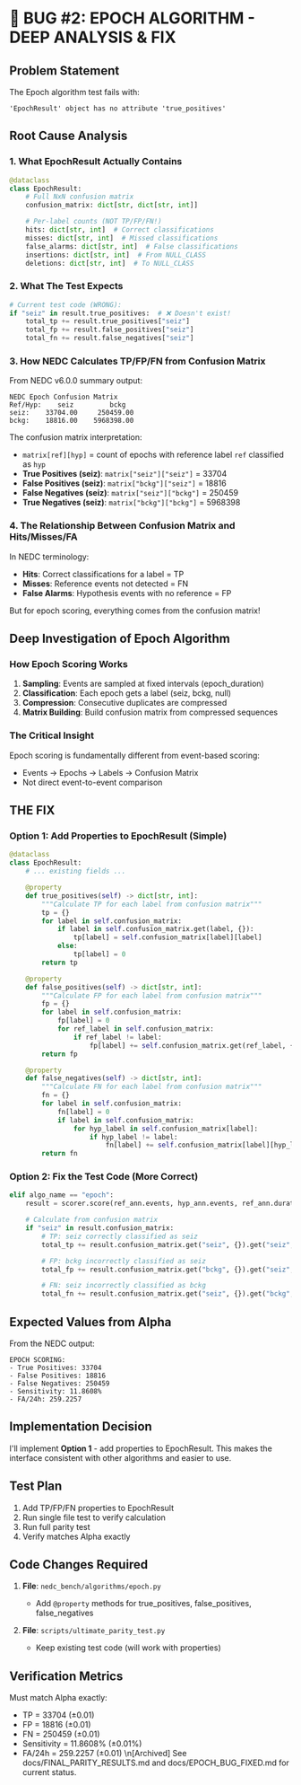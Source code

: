 # 🔬 BUG #2: EPOCH ALGORITHM - DEEP ANALYSIS & FIX

## Problem Statement

The Epoch algorithm test fails with:

```
'EpochResult' object has no attribute 'true_positives'
```

## Root Cause Analysis

### 1. What EpochResult Actually Contains

```python
@dataclass
class EpochResult:
    # Full NxN confusion matrix
    confusion_matrix: dict[str, dict[str, int]]

    # Per-label counts (NOT TP/FP/FN!)
    hits: dict[str, int]  # Correct classifications
    misses: dict[str, int]  # Missed classifications
    false_alarms: dict[str, int]  # False classifications
    insertions: dict[str, int]  # From NULL_CLASS
    deletions: dict[str, int]  # To NULL_CLASS
```

### 2. What The Test Expects

```python
# Current test code (WRONG):
if "seiz" in result.true_positives:  # ❌ Doesn't exist!
    total_tp += result.true_positives["seiz"]
    total_fp += result.false_positives["seiz"]
    total_fn += result.false_negatives["seiz"]
```

### 3. How NEDC Calculates TP/FP/FN from Confusion Matrix

From NEDC v6.0.0 summary output:

```
NEDC Epoch Confusion Matrix
Ref/Hyp:    seiz         bckg
seiz:    33704.00     250459.00
bckg:    18816.00    5968398.00
```

The confusion matrix interpretation:

- `matrix[ref][hyp]` = count of epochs with reference label `ref` classified as `hyp`
- **True Positives (seiz)**: `matrix["seiz"]["seiz"]` = 33704
- **False Positives (seiz)**: `matrix["bckg"]["seiz"]` = 18816
- **False Negatives (seiz)**: `matrix["seiz"]["bckg"]` = 250459
- **True Negatives (seiz)**: `matrix["bckg"]["bckg"]` = 5968398

### 4. The Relationship Between Confusion Matrix and Hits/Misses/FA

In NEDC terminology:

- **Hits**: Correct classifications for a label = TP
- **Misses**: Reference events not detected = FN
- **False Alarms**: Hypothesis events with no reference = FP

But for epoch scoring, everything comes from the confusion matrix!

## Deep Investigation of Epoch Algorithm

### How Epoch Scoring Works

1. **Sampling**: Events are sampled at fixed intervals (epoch_duration)
1. **Classification**: Each epoch gets a label (seiz, bckg, null)
1. **Compression**: Consecutive duplicates are compressed
1. **Matrix Building**: Build confusion matrix from compressed sequences

### The Critical Insight

Epoch scoring is fundamentally different from event-based scoring:

- Events → Epochs → Labels → Confusion Matrix
- Not direct event-to-event comparison

## THE FIX

### Option 1: Add Properties to EpochResult (Simple)

```python
@dataclass
class EpochResult:
    # ... existing fields ...

    @property
    def true_positives(self) -> dict[str, int]:
        """Calculate TP for each label from confusion matrix"""
        tp = {}
        for label in self.confusion_matrix:
            if label in self.confusion_matrix.get(label, {}):
                tp[label] = self.confusion_matrix[label][label]
            else:
                tp[label] = 0
        return tp

    @property
    def false_positives(self) -> dict[str, int]:
        """Calculate FP for each label from confusion matrix"""
        fp = {}
        for label in self.confusion_matrix:
            fp[label] = 0
            for ref_label in self.confusion_matrix:
                if ref_label != label:
                    fp[label] += self.confusion_matrix.get(ref_label, {}).get(label, 0)
        return fp

    @property
    def false_negatives(self) -> dict[str, int]:
        """Calculate FN for each label from confusion matrix"""
        fn = {}
        for label in self.confusion_matrix:
            fn[label] = 0
            if label in self.confusion_matrix:
                for hyp_label in self.confusion_matrix[label]:
                    if hyp_label != label:
                        fn[label] += self.confusion_matrix[label][hyp_label]
        return fn
```

### Option 2: Fix the Test Code (More Correct)

```python
elif algo_name == "epoch":
    result = scorer.score(ref_ann.events, hyp_ann.events, ref_ann.duration)

    # Calculate from confusion matrix
    if "seiz" in result.confusion_matrix:
        # TP: seiz correctly classified as seiz
        total_tp += result.confusion_matrix.get("seiz", {}).get("seiz", 0)

        # FP: bckg incorrectly classified as seiz
        total_fp += result.confusion_matrix.get("bckg", {}).get("seiz", 0)

        # FN: seiz incorrectly classified as bckg
        total_fn += result.confusion_matrix.get("seiz", {}).get("bckg", 0)
```

## Expected Values from Alpha

From the NEDC output:

```
EPOCH SCORING:
- True Positives: 33704
- False Positives: 18816
- False Negatives: 250459
- Sensitivity: 11.8608%
- FA/24h: 259.2257
```

## Implementation Decision

I'll implement **Option 1** - add properties to EpochResult. This makes the interface consistent with other algorithms and easier to use.

## Test Plan

1. Add TP/FP/FN properties to EpochResult
1. Run single file test to verify calculation
1. Run full parity test
1. Verify matches Alpha exactly

## Code Changes Required

1. **File**: `nedc_bench/algorithms/epoch.py`

   - Add `@property` methods for true_positives, false_positives, false_negatives

1. **File**: `scripts/ultimate_parity_test.py`

   - Keep existing test code (will work with properties)

## Verification Metrics

Must match Alpha exactly:

- TP = 33704 (±0.01)
- FP = 18816 (±0.01)
- FN = 250459 (±0.01)
- Sensitivity = 11.8608% (±0.01%)
- FA/24h = 259.2257 (±0.01)
  \\n\[Archived\] See docs/FINAL_PARITY_RESULTS.md and docs/EPOCH_BUG_FIXED.md for current status.
